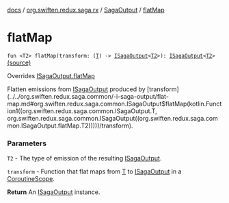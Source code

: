 [docs](../../index.md) / [org.swiften.redux.saga.rx](../index.md) / [SagaOutput](index.md) / [flatMap](./flat-map.md)

# flatMap

`fun <T2> flatMap(transform: (`[`T`](index.md#T)`) -> `[`ISagaOutput`](../../org.swiften.redux.saga.common/-i-saga-output/index.md)`<`[`T2`](flat-map.md#T2)`>): `[`ISagaOutput`](../../org.swiften.redux.saga.common/-i-saga-output/index.md)`<`[`T2`](flat-map.md#T2)`>` [(source)](https://github.com/protoman92/KotlinRedux/tree/master/common/common-rx-saga/src/main/kotlin/org/swiften/redux/saga/rx/RxSaga.kt#L54)

Overrides [ISagaOutput.flatMap](../../org.swiften.redux.saga.common/-i-saga-output/flat-map.md)

Flatten emissions from [ISagaOutput](../../org.swiften.redux.saga.common/-i-saga-output/index.md) produced by [transform](../../org.swiften.redux.saga.common/-i-saga-output/flat-map.md#org.swiften.redux.saga.common.ISagaOutput$flatMap(kotlin.Function1((org.swiften.redux.saga.common.ISagaOutput.T, org.swiften.redux.saga.common.ISagaOutput((org.swiften.redux.saga.common.ISagaOutput.flatMap.T2)))))/transform).

### Parameters

`T2` - The type of emission of the resulting [ISagaOutput](../../org.swiften.redux.saga.common/-i-saga-output/index.md).

`transform` - Function that flat maps from [T](../../org.swiften.redux.saga.common/-i-saga-output/index.md#T) to [ISagaOutput](../../org.swiften.redux.saga.common/-i-saga-output/index.md) in a [CoroutineScope](#).

**Return**
An [ISagaOutput](../../org.swiften.redux.saga.common/-i-saga-output/index.md) instance.

